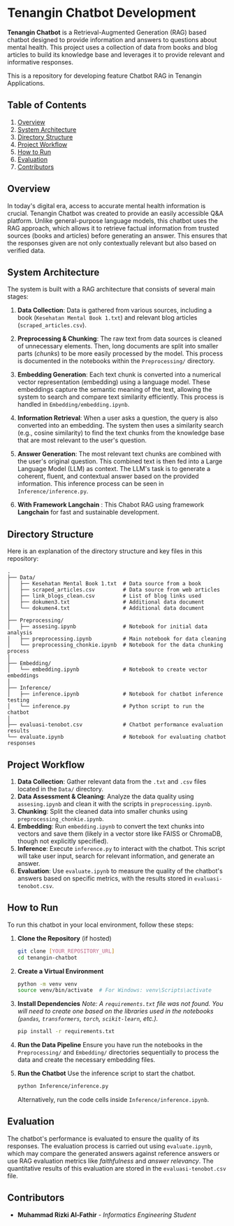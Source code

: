 # Tenangin Chatbot Development

**Tenangin Chatbot** is a Retrieval-Augmented Generation (RAG) based chatbot designed to provide information and answers to questions about mental health. This project uses a collection of data from books and blog articles to build its knowledge base and leverages it to provide relevant and informative responses.

This is a repository for developing feature Chatbot RAG in Tenangin Applications. 

## Table of Contents

1.  [Overview](https://www.google.com/search?q=%23overview)
2.  [System Architecture](https://www.google.com/search?q=%23system-architecture)
3.  [Directory Structure](https://www.google.com/search?q=%23directory-structure)
4.  [Project Workflow](https://www.google.com/search?q=%23project-workflow)
5.  [How to Run](https://www.google.com/search?q=%23how-to-run)
6.  [Evaluation](https://www.google.com/search?q=%23evaluation)
7.  [Contributors](https://www.google.com/search?q=%23contributors)

## Overview

In today's digital era, access to accurate mental health information is crucial. Tenangin Chatbot was created to provide an easily accessible Q\&A platform. Unlike general-purpose language models, this chatbot uses the RAG approach, which allows it to retrieve factual information from trusted sources (books and articles) before generating an answer. This ensures that the responses given are not only contextually relevant but also based on verified data.

## System Architecture

The system is built with a RAG architecture that consists of several main stages:

1.  **Data Collection**: Data is gathered from various sources, including a book (`Kesehatan Mental Book 1.txt`) and relevant blog articles (`scraped_articles.csv`).

2.  **Preprocessing & Chunking**: The raw text from data sources is cleaned of unnecessary elements. Then, long documents are split into smaller parts (*chunks*) to be more easily processed by the model. This process is documented in the notebooks within the `Preprocessing/` directory.

3.  **Embedding Generation**: Each text chunk is converted into a numerical vector representation (embedding) using a language model. These embeddings capture the semantic meaning of the text, allowing the system to search and compare text similarity efficiently. This process is handled in `Embedding/embedding.ipynb`.

4.  **Information Retrieval**: When a user asks a question, the query is also converted into an embedding. The system then uses a similarity search (e.g., cosine similarity) to find the text chunks from the knowledge base that are most relevant to the user's question.

5.  **Answer Generation**: The most relevant text chunks are combined with the user's original question. This combined text is then fed into a Large Language Model (LLM) as context. The LLM's task is to generate a coherent, fluent, and contextual answer based on the provided information. This inference process can be seen in `Inference/inference.py`.

6. **With Framework Langchain** : This Chabot RAG using framework **Langchain** for fast and sustainable development.

## Directory Structure

Here is an explanation of the directory structure and key files in this repository:

```
.
├── Data/
│   ├── Kesehatan Mental Book 1.txt  # Data source from a book
│   ├── scraped_articles.csv         # Data source from web articles
│   ├── link_blogs_clean.csv         # List of blog links used
│   ├── dokumen3.txt                 # Additional data document
│   └── dokumen4.txt                 # Additional data document
│
├── Preprocessing/
│   ├── assesing.ipynb               # Notebook for initial data analysis
│   ├── preprocessing.ipynb          # Main notebook for data cleaning
│   └── preprocessing_chonkie.ipynb  # Notebook for the data chunking process
│
├── Embedding/
│   └── embedding.ipynb              # Notebook to create vector embeddings
│
├── Inference/
│   ├── inference.ipynb              # Notebook for chatbot inference testing
│   └── inference.py                 # Python script to run the chatbot
│
├── evaluasi-tenobot.csv             # Chatbot performance evaluation results
└── evaluate.ipynb                   # Notebook for evaluating chatbot responses
```

## Project Workflow

1.  **Data Collection**: Gather relevant data from the `.txt` and `.csv` files located in the `Data/` directory.
2.  **Data Assessment & Cleaning**: Analyze the data quality using `assesing.ipynb` and clean it with the scripts in `preprocessing.ipynb`.
3.  **Chunking**: Split the cleaned data into smaller chunks using `preprocessing_chonkie.ipynb`.
4.  **Embedding**: Run `embedding.ipynb` to convert the text chunks into vectors and save them (likely in a vector store like FAISS or ChromaDB, though not explicitly specified).
5.  **Inference**: Execute `inference.py` to interact with the chatbot. This script will take user input, search for relevant information, and generate an answer.
6.  **Evaluation**: Use `evaluate.ipynb` to measure the quality of the chatbot's answers based on specific metrics, with the results stored in `evaluasi-tenobot.csv`.

## How to Run

To run this chatbot in your local environment, follow these steps:

1.  **Clone the Repository** (if hosted)

    ```bash
    git clone [YOUR_REPOSITORY_URL]
    cd tenangin-chatbot
    ```

2.  **Create a Virtual Environment**

    ```bash
    python -m venv venv
    source venv/bin/activate  # For Windows: venv\Scripts\activate
    ```

3.  **Install Dependencies**
    *Note: A `requirements.txt` file was not found. You will need to create one based on the libraries used in the notebooks (`pandas`, `transformers`, `torch`, `scikit-learn`, etc.).*

    ```bash
    pip install -r requirements.txt
    ```

4.  **Run the Data Pipeline**
    Ensure you have run the notebooks in the `Preprocessing/` and `Embedding/` directories sequentially to process the data and create the necessary embedding files.

5.  **Run the Chatbot**
    Use the inference script to start the chatbot.

    ```bash
    python Inference/inference.py
    ```

    Alternatively, run the code cells inside `Inference/inference.ipynb`.

## Evaluation

The chatbot's performance is evaluated to ensure the quality of its responses. The evaluation process is carried out using `evaluate.ipynb`, which may compare the generated answers against reference answers or use RAG evaluation metrics like *faithfulness* and *answer relevancy*. The quantitative results of this evaluation are stored in the `evaluasi-tenobot.csv` file.

## Contributors

  * **Muhammad Rizki Al-Fathir** - *Informatics Engineering Student*
